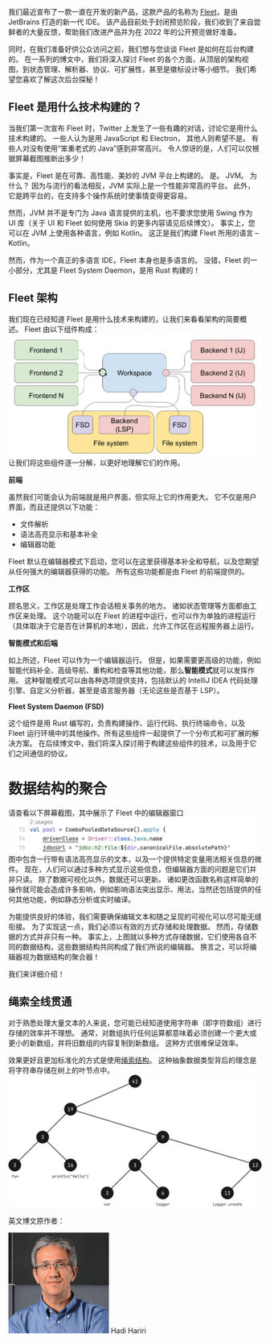 我们最近宣布了一款一直在开发的新产品，这款产品的名称为 [Fleet](https://www.jetbrains.com.cn/fleet/)，是由 JetBrains 打造的新一代 IDE。 该产品目前处于封闭预览阶段，我们收到了来自尝鲜者的大量反馈，帮助我们改进产品并为在 2022 年的公开预览做好准备。

同时，在我们准备好供公众访问之前，我们想与您谈谈 Fleet 是如何在后台构建的。 在一系列的博文中，我们将深入探讨 Fleet 的各个方面，从顶层的架构视图，到状态管理、解析器、协议、可扩展性，甚至是徽标设计等小细节。 我们希望您喜欢了解这次后台探秘！

## Fleet 是用什么技术构建的？

当我们第一次宣布 Fleet 时，Twitter 上发生了一些有趣的对话，讨论它是用什么技术构建的。 一些人认为是用 JavaScript 和 Electron， 其他人则希望不是。 有些人对没有使用“笨重老式的 Java”感到非常高兴。 令人惊讶的是，人们可以仅根据屏幕截图推断出多少！

事实是，Fleet 是在可靠、高性能、美妙的 JVM 平台上构建的。 是。 JVM。 为什么？ 因为与流行的看法相反，JVM 实际上是一个性能非常高的平台。 此外，它是跨平台的，在支持多个操作系统时使事情变得更容易。

然而，JVM 并不是专门为 Java 语言提供的主机，也不要求您使用 Swing 作为 UI 库（关于 UI 和 Fleet 如何使用 Skia 的更多内容请见后续博文）。 事实上，您可以在 JVM 上使用各种语言，例如 Kotlin。 这正是我们构建 Fleet 所用的语言 – Kotlin。

然而，作为一个真正的多语言 IDE，Fleet 本身也是多语言的。 没错，Fleet 的一小部分，尤其是 Fleet System Daemon，是用 Rust 构建的！

## Fleet 架构

我们现在已经知道 Fleet 是用什么技术来构建的，让我们来看看架构的简要概述。 Fleet 由以下组件构成：
![fleet-struct-1](../Pictures/fleet-struct-1.png "Fleet struct")
让我们将这些组件逐一分解，以更好地理解它们的作用。

**前端**

虽然我们可能会认为前端就是用户界面，但实际上它的作用更大。 它不仅是用户界面，而且还提供以下功能：

-   文件解析
-   语法高亮显示和基本补全
-   编辑器功能

Fleet 默认在编辑器模式下启动，您可以在这里获得基本补全和导航，以及您期望从任何强大的编辑器获得的功能。 所有这些功能都是由 Fleet 的前端提供的。

**工作区**

顾名思义，工作区是处理工作会话相关事务的地方。 诸如状态管理等方面都由工作区来处理。 这个功能可以在 Fleet 的进程中运行，也可以作为单独的进程运行（具体取决于它是否在计算机的本地），因此，允许工作区在远程服务器上运行。

**智能模式和后端**

如上所述，Fleet 可以作为一个编辑器运行。 但是，如果需要更高级的功能，例如智能代码补全、高级导航、重构和检查等其他功能，那么**智能模式**就可以发挥作用。
这种智能模式可以由各种选项提供支持，包括默认的 IntelliJ IDEA 代码处理引擎、自定义分析器，甚至是语言服务器（无论这些是否基于 LSP）。

**Fleet System Daemon (FSD)**

这个组件是用 Rust 编写的，负责构建操作、运行代码、执行终端命令，以及 Fleet 运行环境中的其他操作。所有这些组件一起提供了一个分布式和可扩展的解决方案。 在后续博文中，我们将深入探讨用于构建这些组件的技术，以及用于它们之间通信的协议。

# 数据结构的聚合

请查看以下屏幕截图，其中展示了 Fleet 中的编辑器窗口
![Sue](../Pictures/fleet-struct-3.png)
图中包含一行带有语法高亮显示的文本，以及一个提供特定变量用法相关信息的微件。 现在，人们可以通过多种方式显示这些信息，但编辑器方面的问题是它们并非只读。 除了数据可视化以外，数据还可以更新。 诸如更改函数名称这样简单的操作就可能会造成许多影响，例如影响语法突出显示、用法，当然还包括提供的任何其他功能，例如静态分析或实时编译。

为能提供良好的体验，我们需要确保编辑文本和随之呈现的可视化可以尽可能无缝衔接。 为了实现这一点，我们必须以有效的方式存储和处理数据。 然而，存储数据的方式并非只有一种。 事实上，上图就以多种方式存储数据，它们使用各自不同的数据结构，这些数据结构共同构成了我们所说的编辑器。 换言之，可以将编辑器视为数据结构的聚合器！

我们来详细介绍！

## 绳索全线贯通

对于熟悉处理大量文本的人来说，您可能已经知道使用字符串（即字符数组）进行存储的效率并不理想。 通常，对数组执行任何运算都意味着必须创建一个更大或更小的新数组，并将旧数组的内容复制到新数组。 这种方式很难保证效率。

效果更好且更加标准化的方式是使用[绳索结构](https://en.wikipedia.org/wiki/Rope_(data_structure))。 这种抽象数据类型背后的理念是将字符串存储在树上的叶节点中。
![Sue](../Pictures/fleet-struct-4.png)



英文博文原作者：

![Sue](../Pictures/Hadi-Hariri.png)
Hadi Hariri